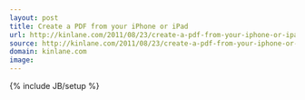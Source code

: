 ```yaml
---
layout: post
title: Create a PDF from your iPhone or iPad
url: http://kinlane.com/2011/08/23/create-a-pdf-from-your-iphone-or-ipad/
source: http://kinlane.com/2011/08/23/create-a-pdf-from-your-iphone-or-ipad/
domain: kinlane.com
image: 
---
```

{% include JB/setup %}